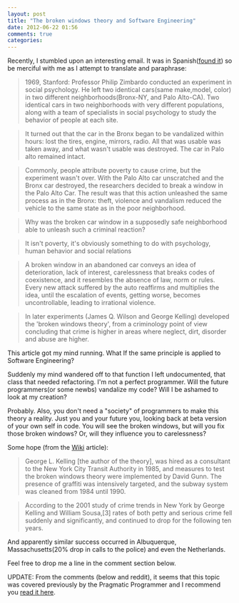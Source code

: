 ```yaml
---
layout: post
title: "The broken windows theory and Software Engineering"
date: 2012-06-22 01:56
comments: true
categories: 
---
```

Recently, I stumbled upon an interesting email. It was in Spanish([found it](http://www.anundis.com/profiles/blogs/un-mundo-sin-las-ventanas-rotas)) so be merciful with me as I attempt to translate and paraphrase:
> 1969, Stanford: Professor Philip Zimbardo conducted an experiment in social psychology. He left two identical cars(same make,model, color) in two different neighborhoods(Bronx-NY, and Palo Alto-CA). Two identical cars in two neighborhoods with very different populations, along with a team of specialists in social psychology to study the behavior of people at each site. 

>It turned out that the car in the Bronx began to be vandalized within hours: lost the tires, engine, mirrors, radio. All that was usable was taken away, and what wasn't usable was destroyed. The car in Palo alto remained intact.

>Commonly, people attribute poverty to cause crime, but the experiment wasn't over. With the Palo Alto car unscratched and the Bronx car destroyed, the researchers decided to break a window in the Palo Alto Car. The result was that this action unleashed the same process as in the Bronx: theft, violence and vandalism reduced the vehicle to the same state as in the poor neighborhood.

>Why was the broken car window in a supposedly safe neighborhood able to unleash such a criminal reaction?
<!-- more -->
>It isn't poverty, it's obviously something to do with psychology, human behavior and social relations

>A broken window in an abandoned car conveys an idea of deterioration, lack of interest, carelessness that breaks codes of coexistence, and it resembles the absence of law, norm or rules. Every new attack suffered by the auto reaffirms and multiplies the idea, until the escalation of events, getting worse, becomes uncontrollable, leading to irrational violence.

>In later experiments (James Q. Wilson and George Kelling) developed the 'broken windows theory', from a criminology point of view concluding that crime is higher in areas where neglect, dirt, disorder and abuse are higher.

This article got my mind running. What If the same principle is applied to Software Engineering?

Suddenly my mind wandered off to that function I left undocumented, that class that  needed refactoring. I'm not a perfect programmer. Will the future programmers(or some newbs) vandalize my code? Will I be ashamed to look at my creation?
 
Probably. Also, you don't need a "society" of programmers to make this theory a reality. Just you and your future you, looking back at beta version of your own self in code. You will see the broken windows, but will you fix those broken windows? Or, will they influence you to carelessness? 

Some hope (from the [Wiki](http://en.wikipedia.org/wiki/Broken_windows_theory) article):
>George L. Kelling [the author of the theory], was hired as a consultant to the New York City Transit Authority in 1985, and measures to test the broken windows theory were implemented by David Gunn. The presence of graffiti was intensively targeted, and the subway system was cleaned from 1984 until 1990. 

>According to the 2001 study of crime trends in New York by George Kelling and William Sousa,[3] rates of both petty and serious crime fell suddenly and significantly, and continued to drop for the following ten years.

And apparently similar success occurred in Albuquerque, Massachusetts(20% drop in calls to the police) and even the Netherlands.

Feel free to drop me a line in the comment section below.

UPDATE: From the comments (below and reddit), it seems that this topic was covered previously by the Pragmatic Programmer and I recommend you [read it here](http://pragprog.com/the-pragmatic-programmer/extracts/software-entropy).
